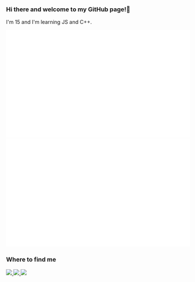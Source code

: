 ### Hi there and welcome to my GitHub page!👋

I'm 15 and I'm learning JS and C++.

![Overview](https://raw.githubusercontent.com/comav/stats/4c5c6b33cd8c747f425e358b7b633027070f5dee/generated/overview.svg)
![Languages](https://raw.githubusercontent.com/comav/stats/4c5c6b33cd8c747f425e358b7b633027070f5dee/generated/languages.svg)

### Where to find me
<a href="https://discord.com/channels/@me/comav/">
	<img src = "https://img.shields.io/badge/-Discord-%23000000?style=for-the-badge&logo=discord">
</a>
<a href="https://twitter.com/comav_v5x">
	<img src = "https://img.shields.io/badge/twitter-black?style=for-the-badge&logo=twitter">
</a>
<a href="tg://user&id=506527081">
	<img src = "https://img.shields.io/badge/telegram-black?style=for-the-badge&logo=telegram">
</a>
